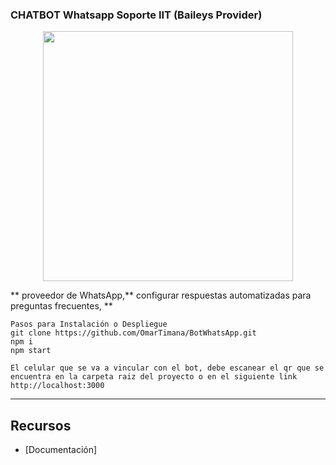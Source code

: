 ### CHATBOT Whatsapp Soporte IIT (Baileys Provider)

<p align="center">
  <img width="400" src="https://i.imgur.com/y3iK7Je.png">
</p>


** proveedor de WhatsApp,** configurar respuestas automatizadas para preguntas frecuentes, **


```
Pasos para Instalación o Despliegue
git clone https://github.com/OmarTimana/BotWhatsApp.git
npm i
npm start

El celular que se va a vincular con el bot, debe escanear el qr que se encuentra en la carpeta raiz del proyecto o en el siguiente link
http://localhost:3000
```

---
## Recursos
- [Documentación]

